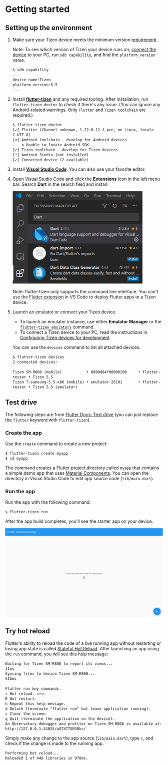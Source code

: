 # Getting started

## Setting up the environment

1. Make sure your Tizen device meets the minimum version [requirement](../README.md#supported-devices).

   Note: To see which version of Tizen your device runs on, [connect the device](configure-device.md) to your PC, run `sdb capability`, and find the `platform_version` value.

   ```
   $ sdb capability
   ...
   device_name:Tizen
   platform_version:5.5
   ...
   ```

1. Install [**flutter-tizen**](../README.md#installation) and any required tooling. After installation, run `flutter-tizen doctor` to check if there's any issue. (You can ignore any Android-related warnings. Only `Flutter` and `Tizen toolchain` are required.)

   ```
   $ flutter-tizen doctor
   [✓] Flutter (Channel unknown, 1.22.0-12.1.pre, on Linux, locale C.UTF-8)
   [✗] Android toolchain - develop for Android devices
       ✗ Unable to locate Android SDK.
   [✓] Tizen toolchain - develop for Tizen devices
   [!] Android Studio (not installed)
   [✓] Connected device (2 available)
   ```

1. Install [**Visual Studio Code**](https://code.visualstudio.com/Download). You can also use your favorite editor.

1. Open Visual Studio Code and click the **Extensions** icon in the left menu bar. Search **Dart** in the search field and install.

   ![Dart extension](images/vs-code-dart.png)

   Note: flutter-tizen only supports the command line interface. You can't use the [Flutter extension](https://marketplace.visualstudio.com/items?itemName=Dart-Code.flutter) in VS Code to deploy Flutter apps to a Tizen device.

1. Launch an emulator or connect your Tizen device.

   - To launch an emulator instance, use either **Emulator Manager** or the [`flutter-tizen emulators`](commands.md#emulators) command.
   - To connect a Tizen device to your PC, read the instructions in [Configuring Tizen devices for development](configure-device.md).

   You can use the `devices` command to list all attached devices.

   ```
   $ flutter-tizen devices
   2 connected devices:

   Tizen SM-R800 (mobile)           • 0000d84f00006200     • flutter-tester • Tizen 5.5
   Tizen T-samsung-5.5-x86 (mobile) • emulator-26101       • flutter-tester • Tizen 5.5 (emulator)
   ```

## Test drive

The following steps are from [Flutter Docs: Test drive](https://flutter.dev/docs/get-started/test-drive?tab=terminal) (you can just replace the `flutter` keyword with `flutter-tizen`).

### Create the app

Use the `create` command to create a new project:

```
$ flutter-tizen create myapp
$ cd myapp
```

The command creates a Flutter project directory called `myapp` that contains a simple demo app that uses [Material Components](https://material.io/guidelines). You can open the directory in Visual Studio Code to edit app source code (`lib/main.dart`).

### Run the app

Run the app with the following command:

```
$ flutter-tizen run
```

After the app build completes, you'll see the starter app on your device.

![Starter app](images/starter-app.png)

## Try hot reload

Flutter's ability to reload the code of a live running app without restarting or losing app state is called [Stateful Hot Reload](https://flutter.dev/docs/development/tools/hot-reload). After launching an app using the `run` command, you will see this help message:

```
Waiting for Tizen SM-R800 to report its views...                    11ms
Syncing files to device Tizen SM-R800...                           516ms

Flutter run key commands.
r Hot reload. 🔥🔥🔥
R Hot restart.
h Repeat this help message.
d Detach (terminate "flutter run" but leave application running).
c Clear the screen
q Quit (terminate the application on the device).
An Observatory debugger and profiler on Tizen SM-R800 is available at: http://127.0.0.1:34025/wG7X7TSM38k=/
```

Simply make any change to the app source (`lib/main.dart`), type `r`, and check if the change is made to the running app.

```
Performing hot reload...
Reloaded 1 of 448 libraries in 978ms.
```
